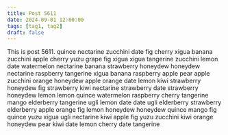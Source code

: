 ```yaml
---
title: Post 5611
date: 2024-09-01 12:00:00
tags: [tag1, tag2]
draft: false
---
```

This is post 5611.
quince
nectarine
zucchini
date
fig
cherry
xigua
banana
zucchini
apple
cherry
yuzu
grape
fig
xigua
xigua
tangerine
zucchini
lemon
date
watermelon
nectarine
banana
strawberry
honeydew
honeydew
nectarine
raspberry
tangerine
xigua
banana
raspberry
apple
pear
apple
zucchini
orange
honeydew
apple
orange
date
lemon
kiwi
strawberry
honeydew
fig
strawberry
kiwi
nectarine
strawberry
date
strawberry
honeydew
lemon
lemon
quince
watermelon
raspberry
cherry
tangerine
mango
elderberry
tangerine
ugli
lemon
date
date
ugli
elderberry
strawberry
elderberry
apple
orange
fig
lemon
honeydew
honeydew
quince
mango
fig
quince
yuzu
xigua
ugli
nectarine
kiwi
apple
fig
yuzu
zucchini
kiwi
orange
honeydew
pear
kiwi
date
lemon
cherry
date
tangerine
